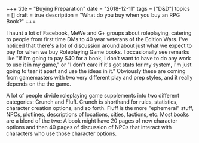 +++
title = "Buying Preparation"
date = "2018-12-11"
tags = ["D&D"]
topics = []
draft = true
description = "What do you buy when you buy an RPG Book?"
+++

I haunt a lot of Facebook, MeWe and G+ groups about roleplaying, catering
to people from first time DMs to 40 year veterans of the Edition Wars. I've
noticed that there's a lot of discussion around about just what we expect to
pay for when we buy Roleplaying Game books. I occasionally see remarks like
"If I'm going to pay $40 for a book, I don't want to have to do any work to
use it in my game," or "I don't care if it's got stats for my system, I'm
just going to tear it apart and use the ideas in it." Obviously these are
coming from gamemasters with two very different play and prep styles, and it
really depends on the the game. 

A lot of people divide roleplaying game supplements into two different 
categories: Crunch and Fluff. Crunch is shorthand for rules, statistics,
character creation options, and so forth. Fluff is the more "ephemeral" stuff, 
NPCs, plotlines, descriptions of locations, cities, factions, etc. Most books
are a blend of the two: A book might have 20 pages of new character options and
then 40 pages of discussion of NPCs that interact with characters who use those
character options. 
